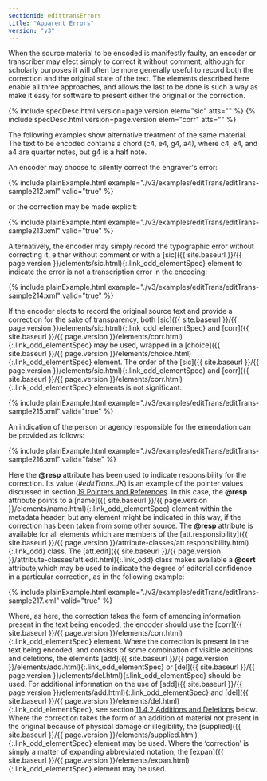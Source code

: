```yaml
---
sectionid: edittransErrors
title: "Apparent Errors"
version: "v3"
---
```




When the source material to be encoded is manifestly faulty, an encoder or transcriber
may
elect simply to correct it without comment, although for scholarly purposes it will
often be
more generally useful to record both the correction and the original state of the
text. The
elements described here enable all three approaches, and allows the last to be done
is such a
way as make it easy for software to present either the original or the correction.



{% include specDesc.html version=page.version elem="sic" atts="" %}
{% include specDesc.html version=page.version elem="corr" atts="" %}



The following examples show alternative treatment of the same material. The text to
be
encoded contains a chord (c4, e4, g4, a4), where c4, e4, and a4 are quarter notes,
but g4 is a
half note.

An encoder may choose to silently correct the engraver's error:

{% include plainExample.html example="./v3/examples/editTrans/editTrans-sample212.xml" valid="true" %}


or the correction may be made explicit:

{% include plainExample.html example="./v3/examples/editTrans/editTrans-sample213.xml" valid="true" %}


Alternatively, the encoder may simply record the typographic error without correcting
it,
either without comment or with a [sic]({{ site.baseurl }}/{{ page.version }}/elements/sic.html){:.link_odd_elementSpec} element to indicate the error is
not a transcription error in the encoding:

{% include plainExample.html example="./v3/examples/editTrans/editTrans-sample214.xml" valid="true" %}


If the encoder elects to record the original source text and provide a correction
for the
sake of transparency, both [sic]({{ site.baseurl }}/{{ page.version }}/elements/sic.html){:.link_odd_elementSpec} and [corr]({{ site.baseurl }}/{{ page.version }}/elements/corr.html){:.link_odd_elementSpec} may be
used, wrapped in a [choice]({{ site.baseurl }}/{{ page.version }}/elements/choice.html){:.link_odd_elementSpec} element. The order of the [sic]({{ site.baseurl }}/{{ page.version }}/elements/sic.html){:.link_odd_elementSpec} and [corr]({{ site.baseurl }}/{{ page.version }}/elements/corr.html){:.link_odd_elementSpec} elements is not significant:

{% include plainExample.html example="./v3/examples/editTrans/editTrans-sample215.xml" valid="true" %}


An indication of the person or agency responsible for the emendation can be provided
as
follows:

{% include plainExample.html example="./v3/examples/editTrans/editTrans-sample216.xml" valid="false" %}


Here the **@resp** attribute has been used to indicate responsibility for the
correction. Its value (*#editTrans.JK*) is an example of the pointer
values discussed in section <a class="link_ptr" title="Pointers and References" href="{{ site.baseurl }}/{{ page.version }}/guidelines/ptrRef.html">19 Pointers and References</a>. In this case, the **@resp**
attribute points to a [name]({{ site.baseurl }}/{{ page.version }}/elements/name.html){:.link_odd_elementSpec} element within the metadata header, but any
element might be indicated in this way, if the correction has been taken from some
other
source. The **@resp** attribute is available for all elements which are members of the
[att.responsibility]({{ site.baseurl }}/{{ page.version }}/attribute-classes/att.responsibility.html){:.link_odd} class. The [att.edit]({{ site.baseurl }}/{{ page.version }}/attribute-classes/att.edit.html){:.link_odd} class makes available a **@cert** attribute,which may be used to
indicate the degree of editorial confidence in a particular correction, as in the
following
example:

{% include plainExample.html example="./v3/examples/editTrans/editTrans-sample217.xml" valid="true" %}


Where, as here, the correction takes the form of amending information present in the
text
being encoded, the encoder should use the [corr]({{ site.baseurl }}/{{ page.version }}/elements/corr.html){:.link_odd_elementSpec} element. Where the
correction is present in the text being encoded, and consists of some combination
of visible
additions and deletions, the elements [add]({{ site.baseurl }}/{{ page.version }}/elements/add.html){:.link_odd_elementSpec} or [del]({{ site.baseurl }}/{{ page.version }}/elements/del.html){:.link_odd_elementSpec}
should be used. For additional information on the use of [add]({{ site.baseurl }}/{{ page.version }}/elements/add.html){:.link_odd_elementSpec} and [del]({{ site.baseurl }}/{{ page.version }}/elements/del.html){:.link_odd_elementSpec}, see section 
<a class="link_ptr" title="Additions and Deletions" href="{{ site.baseurl }}/{{ page.version }}/guidelines/editTrans.html#edittransAddDel">11.4.2 Additions and Deletions</a> below. Where the
correction takes the form of an addition of material not present in the original because
of
physical damage or illegibility, the [supplied]({{ site.baseurl }}/{{ page.version }}/elements/supplied.html){:.link_odd_elementSpec} element may be used. Where
the ‘correction’ is simply a matter of expanding abbreviated notation, the
[expan]({{ site.baseurl }}/{{ page.version }}/elements/expan.html){:.link_odd_elementSpec} element may be used.

